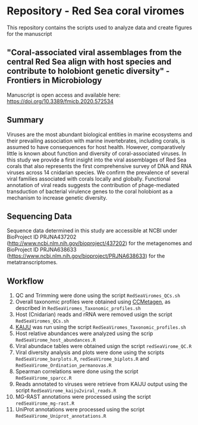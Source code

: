 # Repository - Red Sea coral viromes
This repository contains the scripts used to analyze data and create figures for the manuscript

## "Coral-associated viral assemblages from the central Red Sea align with host species and contribute to holobiont genetic diversity" - Frontiers in Microbiology
Manuscript is open access and available here: https://doi.org/10.3389/fmicb.2020.572534

## Summary
Viruses are the most abundant biological entities in marine ecosystems and their prevailing association with marine invertebrates, including corals, is assumed to have consequences for host health. However, comparatively little is known about function and diversity of coral-associated viruses. In this study we provide a first insight into the viral assemblages of Red Sea corals that also represents the first comprehensive survey of DNA and RNA viruses across 14 cnidarian species. We confirm the prevalence of several viral families associated with corals locally and globally. Functional annotation of viral reads suggests the contribution of phage-mediated transduction of bacterial virulence genes to the coral holobiont as a mechanism to increase genetic diversity.

## Sequencing Data
Sequence data determined in this study are accessible at NCBI under BioProject ID PRJNA437202 (http://www.ncbi.nlm.nih.gov/bioproject/437202) for the metagenomes and BioProject ID PRJNA638633 (https://www.ncbi.nlm.nih.gov/bioproject/PRJNA638633) for the metatranscriptomes.

## Workflow
1. QC and Trimming were done using the script `RedSeaViromes_QCs.sh`
2. Overall taxonomic profiles were obtained using [CCMetagen](https://github.com/vrmarcelino/CCMetagen), as described in `RedSeaViromes_Taxonomic_profiles.sh`
3. Host (Cnidarian) reads and rRNA were removed usign the script `RedSeaViromes_QCs.sh`
4. [KAIJU](https://github.com/bioinformatics-centre/kaiju) was run using the script `RedSeaViromes_Taxonomic_profiles.sh`
5. Host relative abundances were analyzed using the scrip `RedSeaVirome_host_abundances.R`
6. Viral abundace tables were obtained usign the script `redSeaVirome_QC.R`
7. Viral diversity analysis and plots were done using the scripts `RedSeaVirome_barplots.R`, `redSeaVirome_biplots.R` and `RedSeaVirome_Ordination_permanovas.R`
8. Spearman correlations were done using the script `RedSeaVirome_sparcc.R`
9. Reads annotated to viruses were retrieve from KAIJU output using the script `RedSeaVirome_kaiju2viral_reads.R`
10. MG-RAST annotations were processed using the script `redSeaVirome_mg-rast.R`
11. UniProt annotations were processed using the script `RedSeaVirome_Uniprot_annotations.R`
